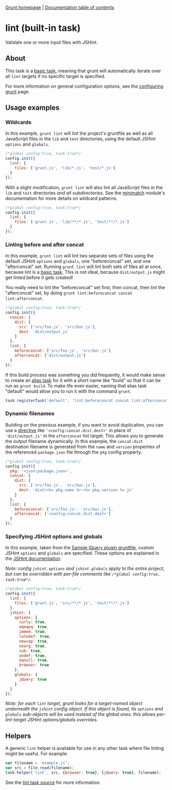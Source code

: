 [Grunt homepage](https://github.com/cowboy/grunt) | [Documentation table of contents](toc.md)

# lint (built-in task)
Validate one or more input files with JSHint.

## About

This task is a [basic task](tasks_creating.md), meaning that grunt will automatically iterate over all `lint` targets if no specific target is specified.

For more information on general configuration options, see the [configuring grunt](configuring.md) page.

## Usage examples

### Wildcards

In this example, `grunt lint` will lint the project's gruntfile as well as all JavaScript files in the `lib` and `test` directories, using the default JSHint `options` and `globals`.

```javascript
/*global config:true, task:true*/
config.init({
  lint: {
    files: ['grunt.js', 'lib/*.js', 'test/*.js']
  }
});
```

With a slight modification, `grunt lint` will also lint all JavaScript files in the `lib` and `test` directories _and all subdirectories_. See the [minimatch](https://github.com/isaacs/minimatch) module's documentation for more details on wildcard patterns.

```javascript
/*global config:true, task:true*/
config.init({
  lint: {
    files: ['grunt.js', 'lib/**/*.js', 'test/**/*.js']
  }
});
```

### Linting before and after concat

In this example, `grunt lint` will lint two separate sets of files using the default JSHint `options` and `globals`, one "beforeconcat" set, and one "afterconcat" set. Running `grunt lint` will lint both sets of files all at once, because lint is a [basic task](tasks_creating.md). This is not ideal, because `dist/output.js` might get linted before it gets created!

You really need to lint the "beforeconcat" set first, then concat, then lint the "afterconcat" set, by doing `grunt lint:beforeconcat concat lint:afterconcat`.

```javascript
/*global config:true, task:true*/
config.init({
  concat: {
    dist: {
      src: ['src/foo.js', 'src/bar.js'],
      dest: 'dist/output.js'
    }
  },
  lint: {
    beforeconcat: ['src/foo.js', 'src/bar.js'],
    afterconcat: ['dist/output.js']
  }
});
```

If this build process was something you did frequently, it would make sense to create an [alias task](tasks_creating.md) for it with a short name like "build" so that it can be run as `grunt build`. To make life even easier, naming that alias task "default" would allow you to run it with the command `grunt`.

```javascript
task.registerTask('default', 'lint:beforeconcat concat lint:afterconcat');
```

### Dynamic filenames

Building on the previous example, if you want to avoid duplication, you can use a [directive](helpers_directives.md) like `'<config:concat.dist.dest>'` in place of `'dist/output.js'` in the `afterconcat` lint target. This allows you to generate the output filename dynamically. In this example, the `concat:dist` destination filename is generated from the `name` and `version` properties of the referenced `package.json` file through the `pkg` config property.

```javascript
/*global config:true, task:true*/
config.init({
  pkg: '<json:package.json>',
  concat: {
    dist: {
      src: ['src/foo.js', 'src/bar.js'],
      dest: 'dist/<%= pkg.name %>-<%= pkg.version %>.js'
    }
  },
  lint: {
    beforeconcat: ['src/foo.js', 'src/bar.js'],
    afterconcat: ['<config:concat.dist.dest>']
  }
});
```

### Specifying JSHint options and globals

In this example, taken from the [Sample jQuery plugin gruntfile](https://github.com/cowboy/grunt-jquery-example/blob/master/grunt.js), custom JSHint `options` and `globals` are specified. These options are explained in the [JSHint documentation](http://www.jshint.com/options/).

_Note: config `jshint.options` and `jshint.globals` apply to the entire project, but can be overridden with per-file comments like `/*global config:true, task:true*/`._

```javascript
/*global config:true, task:true*/
config.init({
  lint: {
    files: ['grunt.js', 'src/**/*.js', 'test/**/*.js']
  },
  jshint: {
    options: {
      curly: true,
      eqeqeq: true,
      immed: true,
      latedef: true,
      newcap: true,
      noarg: true,
      sub: true,
      undef: true,
      eqnull: true,
      browser: true
    },
    globals: {
      jQuery: true
    }
  }
});
```

_Note: for each `lint` target, grunt looks for a target-named object underneath the `jshint` config object. If this object is found, its `options` and `globals` sub-objects will be used instead of the global ones. this allows per-lint-target JSHint options/globals overrides._

## Helpers

A generic `lint` helper is available for use in any other task where file linting might be useful. For example:

```javascript
var filename = 'example.js';
var src = file.read(filename);
task.helper('lint', src, {browser: true}, {jQuery: true}, filename);
```

See the [lint task source](https://github.com/cowboy/grunt/blob/master/tasks/lint.js) for more information.
